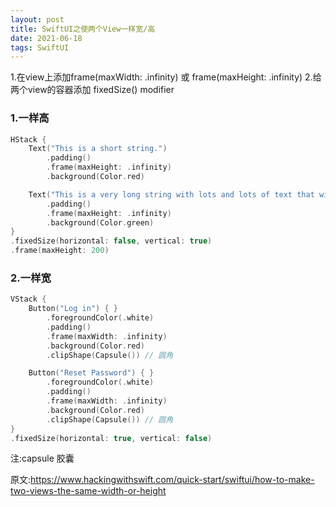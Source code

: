 ```yaml
---
layout: post
title: SwiftUI之使两个View一样宽/高
date: 2021-06-18
tags: SwiftUI
---
```


1.在view上添加frame(maxWidth: .infinity) 或 frame(maxHeight: .infinity)
2.给两个view的容器添加 fixedSize() modifier
### 1.一样高
```swift
HStack {
    Text("This is a short string.")
        .padding()
        .frame(maxHeight: .infinity)
        .background(Color.red)

    Text("This is a very long string with lots and lots of text that will definitely run across multiple lines because it's just so long.")
        .padding()
        .frame(maxHeight: .infinity)
        .background(Color.green)
}
.fixedSize(horizontal: false, vertical: true)
.frame(maxHeight: 200)
```
### 2.一样宽
```swift
VStack {
    Button("Log in") { }
        .foregroundColor(.white)
        .padding()
        .frame(maxWidth: .infinity)
        .background(Color.red)
        .clipShape(Capsule()) // 圆角

    Button("Reset Password") { }
        .foregroundColor(.white)
        .padding()
        .frame(maxWidth: .infinity)
        .background(Color.red)
        .clipShape(Capsule()) // 圆角
}
.fixedSize(horizontal: true, vertical: false)
```
注:capsule 胶囊

原文:https://www.hackingwithswift.com/quick-start/swiftui/how-to-make-two-views-the-same-width-or-height
